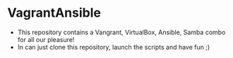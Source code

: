 # VagrantAnsible

- This repository contains a Vangrant, VirtualBox, Ansible, Samba combo for all our pleasure!
- In can just clone this repository, launch the scripts and have fun ;)
